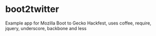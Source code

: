 boot2twitter
============

Example app for Mozilla Boot to Gecko Hackfest, uses coffee, require, jquery, underscore, backbone and less
